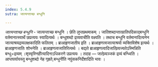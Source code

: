 ```yaml
---
index: 5.4.9
sutra: जात्यन्ताच्छ बन्धुनि

---
```

_जात्यन्ताच्छ बन्धुनि_ - जात्यन्ताच्छ बन्धुनि । छेति लुप्तप्रथमाकम् । जातिशब्दान्तात्प्रातिपदिकाद्बन्धुनि वर्तमानात्स्वार्थे छप्रत्ययः स्यादित्यर्थः । बन्धुशब्दो द्रव्यवाचीति वक्ष्यति । तथाच बन्धुनि वर्तमानादित्यनेन जात्याश्रयद्रव्यलक्षकादिति फलितम् । ब्राआहृणजातीय इति । ब्राआहृणत्वजात्याश्रयो व्यक्तिविशेष इत्यर्थः । ब्राआहृणजातिः शोभनेति । ब्राआहृणत्वजातिरित्यर्थः । बद्यते ब्राआहृणत्वादिजातिव्र्यज्यतेऽस्मिन्निति बन्धु=द्रव्यम् ।शृस्वृस्निही॑त्यादिनाऽधिकरणे उप्रत्ययः । तदाह — जातेव्र्यञ्जकं द्रव्यं बन्ध्विति । आप्तपर्यायस्तु बन्धुशब्दो नेह गृह्रते,बन्धुनी॑ति नपुंसकनिर्देशादिति भावः ।